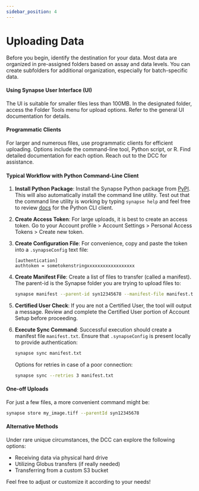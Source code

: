 ```yaml
---
sidebar_position: 4
---
```


# Uploading Data

Before you begin, identify the destination for your data. Most data are organized in pre-assigned folders based on assay and data levels. You can create subfolders for additional organization, especially for batch-specific data.

#### Using Synapse User Interface (UI)

The UI is suitable for smaller files less than 100MB. In the designated folder, access the Folder Tools menu for upload options. Refer to the general UI documentation for details.

#### Programmatic Clients

For larger and numerous files, use programmatic clients for efficient uploading. Options include the command-line tool, Python script, or R. Find detailed documentation for each option. Reach out to the DCC for assistance.

#### Typical Workflow with Python Command-Line Client

1. **Install Python Package**: Install the Synapse Python package from [PyPI](https://pypi.org/project/synapseclient/). This will also automatically install the command line utility. Test out that the command line utility is working by typing `synapse help` and feel free to review [docs](https://python-docs.synapse.org/build/html/index.html) for the Python CLI client.

2. **Create Access Token**: For large uploads, it is best to create an access token. Go to your Account profile > Account Settings > Personal Access Tokens > Create new token.

3. **Create Configuration File**: For convenience, copy and paste the token into a `.synapseConfig` text file:

    ```plaintext
    [authentication]
    authtoken = sometokenstringxxxxxxxxxxxxxxxxxx
    ```

4. **Create Manifest File**: Create a list of files to transfer (called a manifest). The parent-id is the Synapse folder you are trying to upload files to:

    ```bash
    synapse manifest --parent-id syn12345678 --manifest-file manifest.txt PATH_TO_DIR_WITH_FILES
    ```

5. **Certified User Check**: If you are not a Certified User, the tool will output a message. Review and complete the Certified User portion of Account Setup before proceeding.

6. **Execute Sync Command**: Successful execution should create a manifest file `manifest.txt`. Ensure that `.synapseConfig` is present locally to provide authentication:

    ```bash
    synapse sync manifest.txt
    ```

    Options for retries in case of a poor connection:

    ```bash
    synapse sync --retries 3 manifest.txt
    ```

#### One-off Uploads

For just a few files, a more convenient command might be:

```bash
synapse store my_image.tiff --parentId syn12345678
```

#### Alternative Methods

Under rare unique circumstances, the DCC can explore the following options:

- Receiving data via physical hard drive
- Utilizing Globus transfers (if really needed)
- Transferring from a custom S3 bucket

Feel free to adjust or customize it according to your needs!